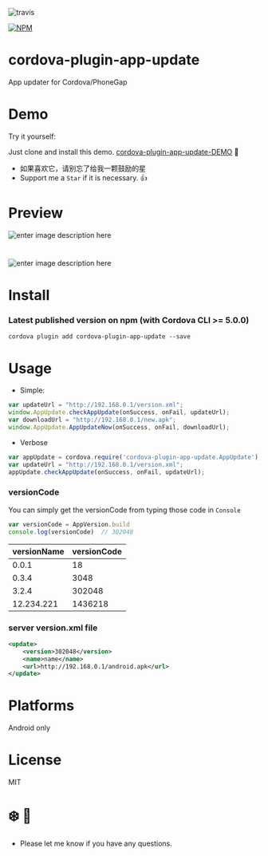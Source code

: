 

![travis](https://travis-ci.org/vaenow/cordova-plugin-app-update.svg?branch=master)  

[![NPM](https://nodei.co/npm/cordova-plugin-app-update.png?downloads=true&downloadRank=true)](https://nodei.co/npm/cordova-plugin-app-update/)


# cordova-plugin-app-update
App updater for Cordova/PhoneGap

# Demo 
Try it yourself:

Just clone and install this demo.
[cordova-plugin-app-update-DEMO](https://github.com/vaenow/cordova-plugin-app-update-demo)
:tada:

 * 如果喜欢它，请别忘了给我一颗鼓励的星
 * Support me a `Star` if it is necessary.  :+1:
 
# Preview
![enter image description here](https://raw.githubusercontent.com/vaenow/cordova-plugin-app-update/master/res/img/Screenshot_2015-10-31-13-42-13.jpg)

# 

![enter image description here](https://raw.githubusercontent.com/vaenow/cordova-plugin-app-update/master/res/img/Screenshot_2015-10-31-13-42-19.jpg)

# Install

### Latest published version on npm (with Cordova CLI >= 5.0.0)
`cordova plugin add cordova-plugin-app-update --save`

# Usage
 - Simple:
```js
var updateUrl = "http://192.168.0.1/version.xml";
window.AppUpdate.checkAppUpdate(onSuccess, onFail, updateUrl);
var downloadUrl = "http://192.168.0.1/new.apk";
window.AppUpdate.AppUpdateNow(onSuccess, onFail, downloadUrl);
```
 - Verbose
```js
var appUpdate = cordova.require('cordova-plugin-app-update.AppUpdate');
var updateUrl = "http://192.168.0.1/version.xml";
appUpdate.checkAppUpdate(onSuccess, onFail, updateUrl);
```


### versionCode

You can simply get the versionCode from typing those code in `Console`

```js
var versionCode = AppVersion.build
console.log(versionCode)  // 302048
```


versionName | versionCode
------- | ----------------
0.0.1  | 18
0.3.4  | 3048  
3.2.4   | 302048
12.234.221  | 1436218

### server version.xml file
 
```xml
<update>
    <version>302048</version>
    <name>name</name>
    <url>http://192.168.0.1/android.apk</url>
</update>
```


# Platforms
Android only

# License
MIT

# :snowflake: :beers:

* Please let me know if you have any questions.


